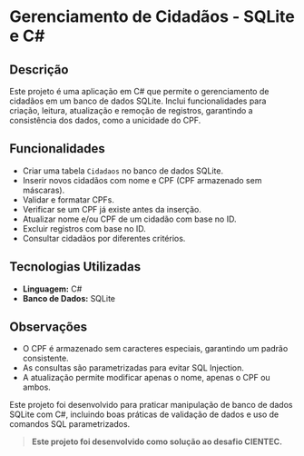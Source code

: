 # Gerenciamento de Cidadãos - SQLite e C#

## Descrição
Este projeto é uma aplicação em C# que permite o gerenciamento de cidadãos em um banco de dados SQLite.
Inclui funcionalidades para criação, leitura, atualização e remoção de registros, garantindo a consistência dos dados, como a unicidade do CPF.


## Funcionalidades
- Criar uma tabela `Cidadaos` no banco de dados SQLite.
- Inserir novos cidadãos com nome e CPF (CPF armazenado sem máscaras).
- Validar e formatar CPFs.
- Verificar se um CPF já existe antes da inserção.
- Atualizar nome e/ou CPF de um cidadão com base no ID.
- Excluir registros com base no ID.
- Consultar cidadãos por diferentes critérios.

## Tecnologias Utilizadas
- **Linguagem:** C#
- **Banco de Dados:** SQLite

## Observações
- O CPF é armazenado sem caracteres especiais, garantindo um padrão consistente.
- As consultas são parametrizadas para evitar SQL Injection.
- A atualização permite modificar apenas o nome, apenas o CPF ou ambos.

Este projeto foi desenvolvido para praticar manipulação de banco de dados SQLite com C#, incluindo boas práticas de validação de dados e uso de comandos SQL parametrizados.






> **Este projeto foi desenvolvido como solução ao desafio CIENTEC.**
